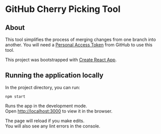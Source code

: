 # GitHub Cherry Picking Tool

## About

This tool simplifies the process of merging changes from one branch into another. You will need a [Personal Access Token](https://docs.github.com/en/enterprise-server@3.9/authentication/keeping-your-account-and-data-secure/managing-your-personal-access-tokens#creating-a-personal-access-token) from GitHub to use this tool.

This project was bootstrapped with [Create React App](https://github.com/facebook/create-react-app).

## Running the application locally

In the project directory, you can run:

`npm start`

Runs the app in the development mode.\
Open [http://localhost:3000](http://localhost:3000) to view it in the browser.

The page will reload if you make edits.\
You will also see any lint errors in the console.